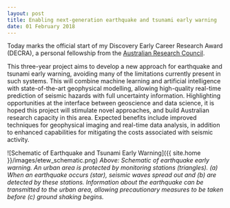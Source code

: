 ```yaml
---
layout: post
title: Enabling next-generation earthquake and tsunami early warning
date: 01 February 2018
---
```

Today marks the official start of my Discovery Early Career Research Award (DECRA), a personal fellowship from the [Australian Research Council](http://www.arc.gov.au).

This three-year project aims to develop a new approach for earthquake and tsunami early warning, avoiding many of the limitations currently present in such systems. This will combine machine learning and artificial intelligence with state-of-the-art geophysical modelling, allowing high-quality real-time prediction of seismic hazards with full uncertainty information. Highlighting opportunities at the interface between geoscience and data science, it is hoped this project will stimulate novel approaches, and build Australian research capacity in this area. Expected benefits include improved techniques for geophysical imaging and real-time data analysis, in addition to enhanced capabilities for mitigating the costs associated with seismic activity.


![Schematic of Earthquake and Tsunami Early Warning]({{ site.home }}/images/etew_schematic.png)
_Above: Schematic of earthquake early warning. An urban area is protected by monitoring stations (triangles). (a) When an earthquake occurs (star), seismic waves spread out and (b) are detected by these stations. Information about the earthquake can be transmitted to the urban area, allowing precautionary measures to be taken before (c) ground shaking begins._
